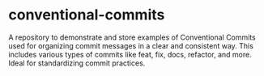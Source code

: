 # conventional-commits
A repository to demonstrate and store examples of Conventional Commits used for organizing commit messages in a clear and consistent way. This includes various types of commits like feat, fix, docs, refactor, and more. Ideal for standardizing commit practices.
